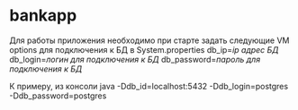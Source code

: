 # bankapp
Для работы приложения необходимо при старте задать следующие VM options для подключения к БД в System.properties
db_ip=*ip адрес БД*
db_login=*логин для подключения к БД*
db_password=*пароль для подключения к БД*

К примеру, из консоли
java -Ddb_id=localhost:5432 -Ddb_login=postgres -Ddb_password=postgres

